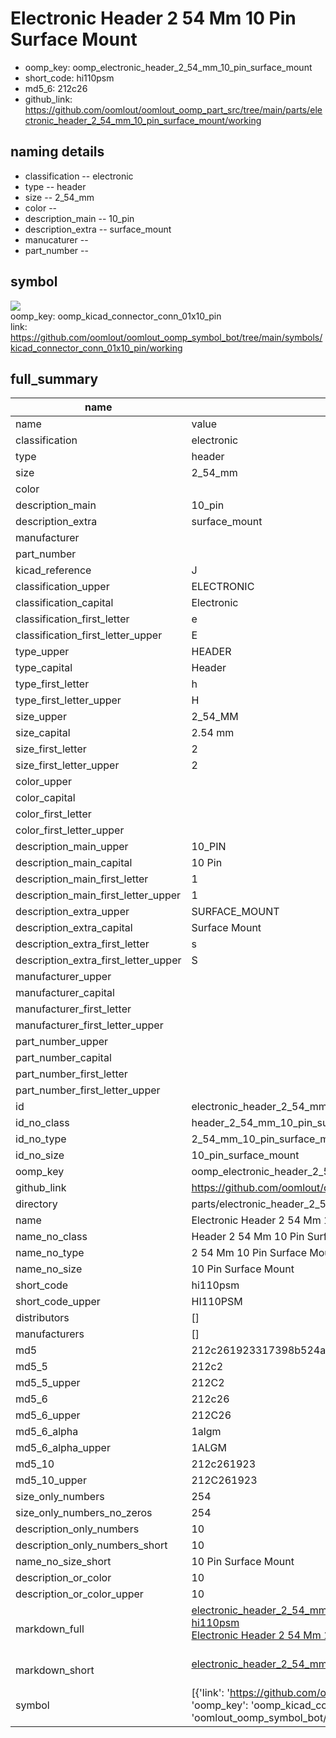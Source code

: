 # Electronic Header 2 54 Mm 10 Pin Surface Mount

  
* oomp_key: oomp_electronic_header_2_54_mm_10_pin_surface_mount 
* short_code: hi110psm
* md5_6: 212c26  
* github_link: https://github.com/oomlout/oomlout_oomp_part_src/tree/main/parts/electronic_header_2_54_mm_10_pin_surface_mount/working  
## naming details
* classification -- electronic
* type -- header
* size -- 2_54_mm
* color -- 
* description_main -- 10_pin
* description_extra -- surface_mount
* manucaturer -- 
* part_number -- 



## symbol

![](symbol/{index}/working/working_600.png)  
oomp_key: oomp_kicad_connector_conn_01x10_pin  
link: https://github.com/oomlout/oomlout_oomp_symbol_bot/tree/main/symbols/kicad_connector_conn_01x10_pin/working  


## full_summary
| name | value | 
| --- | --- | 
| name | value | 
| classification | electronic | 
| type | header | 
| size | 2_54_mm | 
| color |  | 
| description_main | 10_pin | 
| description_extra | surface_mount | 
| manufacturer |  | 
| part_number |  | 
| kicad_reference | J | 
| classification_upper | ELECTRONIC | 
| classification_capital | Electronic | 
| classification_first_letter | e | 
| classification_first_letter_upper | E | 
| type_upper | HEADER | 
| type_capital | Header | 
| type_first_letter | h | 
| type_first_letter_upper | H | 
| size_upper | 2_54_MM | 
| size_capital | 2.54 mm | 
| size_first_letter | 2 | 
| size_first_letter_upper | 2 | 
| color_upper |  | 
| color_capital |  | 
| color_first_letter |  | 
| color_first_letter_upper |  | 
| description_main_upper | 10_PIN | 
| description_main_capital | 10 Pin | 
| description_main_first_letter | 1 | 
| description_main_first_letter_upper | 1 | 
| description_extra_upper | SURFACE_MOUNT | 
| description_extra_capital | Surface Mount | 
| description_extra_first_letter | s | 
| description_extra_first_letter_upper | S | 
| manufacturer_upper |  | 
| manufacturer_capital |  | 
| manufacturer_first_letter |  | 
| manufacturer_first_letter_upper |  | 
| part_number_upper |  | 
| part_number_capital |  | 
| part_number_first_letter |  | 
| part_number_first_letter_upper |  | 
| id | electronic_header_2_54_mm_10_pin_surface_mount | 
| id_no_class | header_2_54_mm_10_pin_surface_mount | 
| id_no_type | 2_54_mm_10_pin_surface_mount | 
| id_no_size | 10_pin_surface_mount | 
| oomp_key | oomp_electronic_header_2_54_mm_10_pin_surface_mount | 
| github_link | https://github.com/oomlout/oomlout_oomp_part_src/tree/main/parts/electronic_header_2_54_mm_10_pin_surface_mount/working | 
| directory | parts/electronic_header_2_54_mm_10_pin_surface_mount | 
| name | Electronic Header 2 54 Mm 10 Pin Surface Mount | 
| name_no_class | Header 2 54 Mm 10 Pin Surface Mount | 
| name_no_type | 2 54 Mm 10 Pin Surface Mount | 
| name_no_size | 10 Pin Surface Mount | 
| short_code | hi110psm | 
| short_code_upper | HI110PSM | 
| distributors | [] | 
| manufacturers | [] | 
| md5 | 212c261923317398b524a0b684c20c95 | 
| md5_5 | 212c2 | 
| md5_5_upper | 212C2 | 
| md5_6 | 212c26 | 
| md5_6_upper | 212C26 | 
| md5_6_alpha | 1algm | 
| md5_6_alpha_upper | 1ALGM | 
| md5_10 | 212c261923 | 
| md5_10_upper | 212C261923 | 
| size_only_numbers | 254 | 
| size_only_numbers_no_zeros | 254 | 
| description_only_numbers | 10 | 
| description_only_numbers_short | 10 | 
| name_no_size_short | 10 Pin Surface Mount | 
| description_or_color | 10 | 
| description_or_color_upper | 10 | 
| markdown_full | [electronic_header_2_54_mm_10_pin_surface_mount](https://github.com/oomlout/oomlout_oomp_part_src/tree/main/parts/electronic_header_2_54_mm_10_pin_surface_mount/working)<br>[hi110psm](https://github.com/oomlout/oomlout_oomp_part_src/tree/main/parts/electronic_header_2_54_mm_10_pin_surface_mount/working)<br>[Electronic Header 2 54 Mm 10 Pin Surface Mount](https://github.com/oomlout/oomlout_oomp_part_src/tree/main/parts/electronic_header_2_54_mm_10_pin_surface_mount/working)<br><br> | 
| markdown_short | [electronic_header_2_54_mm_10_pin_surface_mount](https://github.com/oomlout/oomlout_oomp_part_src/tree/main/parts/electronic_header_2_54_mm_10_pin_surface_mount/working)<br><br> | 
| symbol | [{'link': 'https://github.com/oomlout/oomlout_oomp_symbol_bot/tree/main/symbols/kicad_connector_conn_01x10_pin', 'oomp_key': 'oomp_kicad_connector_conn_01x10_pin', 'directory': 'oomlout_oomp_symbol_bot/symbols/kicad_connector_conn_01x10_pin//working/working.kicad_sym', 'index': 0}] | 
